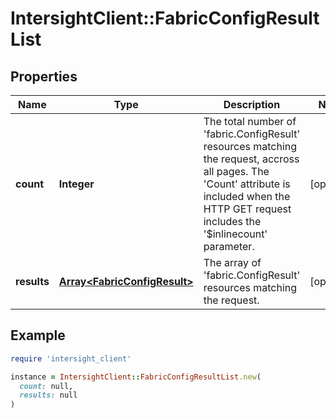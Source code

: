 # IntersightClient::FabricConfigResultList

## Properties

| Name | Type | Description | Notes |
| ---- | ---- | ----------- | ----- |
| **count** | **Integer** | The total number of &#39;fabric.ConfigResult&#39; resources matching the request, accross all pages. The &#39;Count&#39; attribute is included when the HTTP GET request includes the &#39;$inlinecount&#39; parameter. | [optional] |
| **results** | [**Array&lt;FabricConfigResult&gt;**](FabricConfigResult.md) | The array of &#39;fabric.ConfigResult&#39; resources matching the request. | [optional] |

## Example

```ruby
require 'intersight_client'

instance = IntersightClient::FabricConfigResultList.new(
  count: null,
  results: null
)
```


